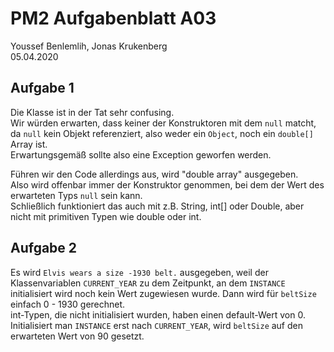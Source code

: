 # PM2 Aufgabenblatt A03
Youssef Benlemlih, Jonas Krukenberg  
05.04.2020

## Aufgabe 1
Die Klasse ist in der Tat sehr confusing.   
Wir würden erwarten, dass keiner der Konstruktoren mit dem `null` matcht,
da `null` kein Objekt referenziert, also weder ein `Object`, noch ein `double[]` Array ist.  
Erwartungsgemäß sollte also eine Exception geworfen werden.
  
Führen wir den Code allerdings aus, wird "double array" ausgegeben.  
Also wird offenbar immer der Konstruktor genommen, bei dem der Wert des erwarteten Typs `null` sein kann.  
Schließlich funktioniert das auch mit z.B. String, int[] oder Double, 
aber nicht mit primitiven Typen wie double oder int.

## Aufgabe 2
Es wird `Elvis wears a size -1930 belt.` ausgegeben, weil der Klassenvariablen `CURRENT_YEAR` zu dem Zeitpunkt,
an dem `INSTANCE` initialisiert wird noch kein Wert zugewiesen wurde. Dann wird für `beltSize` einfach 0 - 1930 gerechnet.  
int-Typen, die nicht initialisiert wurden, haben einen default-Wert von 0.  
Initialisiert man `INSTANCE` erst nach `CURRENT_YEAR`, wird `beltSize` auf den erwarteten Wert von 90 gesetzt.